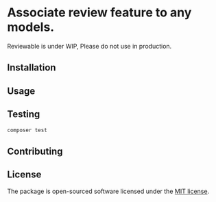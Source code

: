 # Associate review feature to any models.

Reviewable is under WIP, Please do not use in production.

## Installation

## Usage

## Testing

``` bash
composer test
```

## Contributing

## License

The package is open-sourced software licensed under the [MIT license](LICENSE.md).

